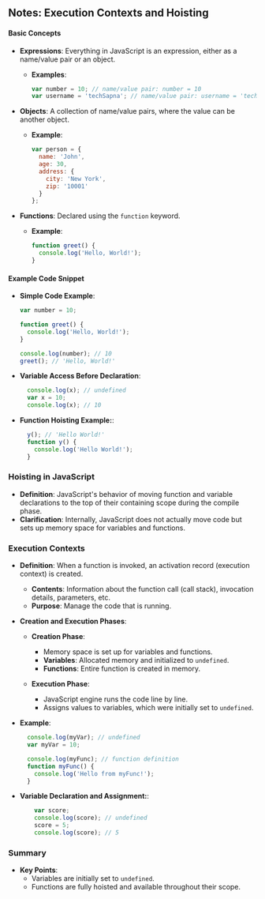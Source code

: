 ## Notes: Execution Contexts and Hoisting

#### Basic Concepts
- **Expressions**: Everything in JavaScript is an expression, either as a name/value pair or an object.
  - **Examples**:
    ```javascript
    var number = 10; // name/value pair: number = 10
    var username = 'techSapna'; // name/value pair: username = 'techSapna'
    ```

- **Objects**: A collection of name/value pairs, where the value can be another object.
  - **Example**:
    ```javascript
    var person = {
      name: 'John',
      age: 30,
      address: {
        city: 'New York',
        zip: '10001'
      }
    };
    ```

- **Functions**: Declared using the `function` keyword.
  - **Example**:
    ```javascript
    function greet() {
      console.log('Hello, World!');
    }
    ```

#### Example Code Snippet
- **Simple Code Example**:
  ```javascript
  var number = 10;

  function greet() {
    console.log('Hello, World!');
  }

  console.log(number); // 10
  greet(); // 'Hello, World!'
    ```
- **Variable Access Before Declaration**:
  ```javascript
    console.log(x); // undefined
    var x = 10;
    console.log(x); // 10
    ```

- **Function Hoisting Example:**:
  ```javascript
    y(); // 'Hello World!'
    function y() {
      console.log('Hello World!');
    }
  ```

### Hoisting in JavaScript

- **Definition**: JavaScript's behavior of moving function and variable declarations to the top of their containing scope during the compile phase.
- **Clarification**: Internally, JavaScript does not actually move code but sets up memory space for variables and functions.

### Execution Contexts

- **Definition**: When a function is invoked, an activation record (execution context) is created.
  - **Contents**: Information about the function call (call stack), invocation details, parameters, etc.
  - **Purpose**: Manage the code that is running.

- **Creation and Execution Phases**:
  - **Creation Phase**:
    - Memory space is set up for variables and functions.
    - **Variables**: Allocated memory and initialized to `undefined`.
    - **Functions**: Entire function is created in memory.

  - **Execution Phase**:
    - JavaScript engine runs the code line by line.
    - Assigns values to variables, which were initially set to `undefined`.


- **Example**:
  ```javascript
    console.log(myVar); // undefined
    var myVar = 10;

    console.log(myFunc); // function definition
    function myFunc() {
      console.log('Hello from myFunc!');
    }
  ```

- **Variable Declaration and Assignment:**:
  ```javascript
      var score;
      console.log(score); // undefined
      score = 5;
      console.log(score); // 5
    ```

### Summary

- **Key Points**:
  - Variables are initially set to `undefined`.
  - Functions are fully hoisted and available throughout their scope.
